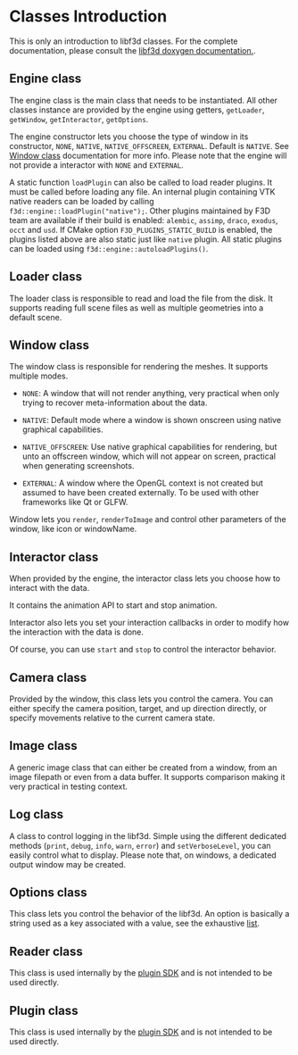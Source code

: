 # Classes Introduction

This is only an introduction to libf3d classes.
For the complete documentation, please consult the [libf3d doxygen documentation.](https://f3d.app/doc/libf3d/doxygen/).

## Engine class

The engine class is the main class that needs to be instantiated. All other classes instance are provided by the engine using getters, `getLoader`, `getWindow`, `getInteractor`, `getOptions`.

The engine constructor lets you choose the type of window in its constructor, `NONE`, `NATIVE`, `NATIVE_OFFSCREEN`, `EXTERNAL`. Default is `NATIVE`. See [Window class](#window-class) documentation for more info. Please note that the engine will not provide a interactor with `NONE` and `EXTERNAL`.

A static function `loadPlugin` can also be called to load reader plugins. It must be called before loading any file. An internal plugin containing VTK native readers can be loaded by calling `f3d::engine::loadPlugin("native");`. Other plugins maintained by F3D team are available if their build is enabled: `alembic`, `assimp`, `draco`, `exodus`, `occt` and `usd`.
If CMake option `F3D_PLUGINS_STATIC_BUILD` is enabled, the plugins listed above are also static just like `native` plugin.
All static plugins can be loaded using `f3d::engine::autoloadPlugins()`.

## Loader class

The loader class is responsible to read and load the file from the disk. It supports reading full scene files as well as multiple geometries into a default scene.

## Window class

The window class is responsible for rendering the meshes. It supports multiple modes.

* `NONE`: A window that will not render anything, very practical when only trying to recover meta-information about the data.

* `NATIVE`: Default mode where a window is shown onscreen using native graphical capabilities.

* `NATIVE_OFFSCREEN`: Use native graphical capabilities for rendering, but unto an offscreen window, which will not appear on screen, practical when generating screenshots.

* `EXTERNAL`: A window where the OpenGL context is not created but assumed to have been created externally. To be used with other frameworks like Qt or GLFW.

Window lets you `render`, `renderToImage` and control other parameters of the window, like icon or windowName.

## Interactor class

When provided by the engine, the interactor class lets you choose how to interact with the data.

It contains the animation API to start and stop animation.

Interactor also lets you set your interaction callbacks in order to modify how the interaction with the data is done.

Of course, you can use `start` and `stop` to control the interactor behavior.

## Camera class

Provided by the window, this class lets you control the camera. You can either specify the camera position, target, and up direction directly, or specify movements relative to the current camera state.

## Image class

A generic image class that can either be created from a window, from an image filepath or even from a data buffer. It supports comparison making it very practical in testing context.

## Log class

A class to control logging in the libf3d. Simple using the different dedicated methods (`print`, `debug`, `info`, `warn`, `error`) and `setVerboseLevel`, you can easily control what to display. Please note that, on windows, a dedicated output window may be created.

## Options class

This class lets you control the behavior of the libf3d. An option is basically a string used as a key associated with a value, see the exhaustive [list](OPTIONS.md).

## Reader class

This class is used internally by the [plugin SDK](PLUGINS.md) and is not intended to be used directly.

## Plugin class

This class is used internally by the [plugin SDK](PLUGINS.md) and is not intended to be used directly.
